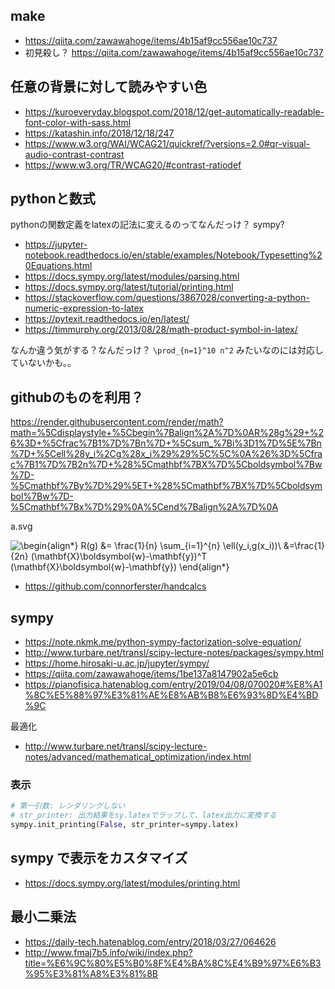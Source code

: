 ## make

- https://qiita.com/zawawahoge/items/4b15af9cc556ae10c737
- 初見殺し？ https://qiita.com/zawawahoge/items/4b15af9cc556ae10c737

## 任意の背景に対して読みやすい色

- https://kuroeveryday.blogspot.com/2018/12/get-automatically-readable-font-color-with-sass.html
- https://katashin.info/2018/12/18/247
- https://www.w3.org/WAI/WCAG21/quickref/?versions=2.0#qr-visual-audio-contrast-contrast
- https://www.w3.org/TR/WCAG20/#contrast-ratiodef

## pythonと数式


pythonの関数定義をlatexの記法に変えるのってなんだっけ？
sympy?

- https://jupyter-notebook.readthedocs.io/en/stable/examples/Notebook/Typesetting%20Equations.html
- https://docs.sympy.org/latest/modules/parsing.html
- https://docs.sympy.org/latest/tutorial/printing.html
- https://stackoverflow.com/questions/3867028/converting-a-python-numeric-expression-to-latex
- https://pytexit.readthedocs.io/en/latest/
- https://timmurphy.org/2013/08/28/math-product-symbol-in-latex/

なんか違う気がする？なんだっけ？
`\prod_{n=1}^10 n^2` みたいなのには対応していないかも。。

## githubのものを利用？

https://render.githubusercontent.com/render/math?math=%5Cdisplaystyle+%5Cbegin%7Balign%2A%7D%0AR%28g%29+%26%3D+%5Cfrac%7B1%7D%7Bn%7D+%5Csum_%7Bi%3D1%7D%5E%7Bn%7D+%5Cell%28y_i%2Cg%28x_i%29%29%5C%5C%0A%26%3D%5Cfrac%7B1%7D%7B2n%7D+%28%5Cmathbf%7BX%7D%5Cboldsymbol%7Bw%7D-%5Cmathbf%7By%7D%29%5ET+%28%5Cmathbf%7BX%7D%5Cboldsymbol%7Bw%7D-%5Cmathbf%7Bx%7D%29%0A%5Cend%7Balign%2A%7D%0A

a.svg

![\begin{align*}
R(g) &= \frac{1}{n} \sum_{i=1}^{n} \ell(y_i,g(x_i))\\
&=\frac{1}{2n} (\mathbf{X}\boldsymbol{w}-\mathbf{y})^T (\mathbf{X}\boldsymbol{w}-\mathbf{y})
\end{align*}
](https://render.githubusercontent.com/render/math?math=%5Cdisplaystyle+%5Cbegin%7Balign%2A%7D%0AR%28g%29+%26%3D+%5Cfrac%7B1%7D%7Bn%7D+%5Csum_%7Bi%3D1%7D%5E%7Bn%7D+%5Cell%28y_i%2Cg%28x_i%29%29%5C%5C%0A%26%3D%5Cfrac%7B1%7D%7B2n%7D+%28%5Cmathbf%7BX%7D%5Cboldsymbol%7Bw%7D-%5Cmathbf%7By%7D%29%5ET+%28%5Cmathbf%7BX%7D%5Cboldsymbol%7Bw%7D-%5Cmathbf%7By%7D%29%0A%5Cend%7Balign%2A%7D%0A)

- https://github.com/connorferster/handcalcs

## sympy

- https://note.nkmk.me/python-sympy-factorization-solve-equation/
- http://www.turbare.net/transl/scipy-lecture-notes/packages/sympy.html
- https://home.hirosaki-u.ac.jp/jupyter/sympy/
- https://qiita.com/zawawahoge/items/1be137a8147902a5e6cb
- https://pianofisica.hatenablog.com/entry/2019/04/08/070020#%E8%A1%8C%E5%88%97%E3%81%AE%E8%AB%B8%E6%93%8D%E4%BD%9C

最適化

- http://www.turbare.net/transl/scipy-lecture-notes/advanced/mathematical_optimization/index.html

### 表示

```python
# 第一引数: レンダリングしない
# str_printer: 出力結果をsy.latexでラップして、latex出力に変換する
sympy.init_printing(False, str_printer=sympy.latex)
```

## sympy で表示をカスタマイズ

- https://docs.sympy.org/latest/modules/printing.html

## 最小二乗法

- https://daily-tech.hatenablog.com/entry/2018/03/27/064626
- http://www.fmaj7b5.info/wiki/index.php?title=%E6%9C%80%E5%B0%8F%E4%BA%8C%E4%B9%97%E6%B3%95%E3%81%A8%E3%81%8B



